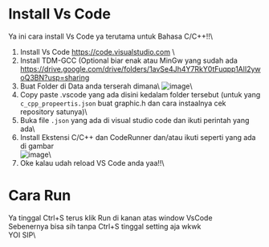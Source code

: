 # Install Vs Code
Ya ini cara install Vs Code ya terutama untuk Bahasa C/C++!!\

1. Install Vs Code https://code.visualstudio.com \
2. Install TDM-GCC (Optional biar enak atau MinGw yang sudah ada https://drive.google.com/drive/folders/1avSe4Jh4Y7RkY0tFuqpp1AlI2ywoQ3BN?usp=sharing
3. Buat Folder di Data anda terserah dimana\ 
    ![image](https://user-images.githubusercontent.com/69960366/113874170-b7146380-97df-11eb-8728-92d925ac33ee.png)\
5. Copy paste .vscode yang ada disini kedalam folder tersebut (untuk yang `c_cpp_propeertis.json` buat graphic.h dan cara instaalnya cek repository satunya)\
6. Buka file `.json` yang ada di visual studio code dan ikuti perintah yang ada\
7. Install Ekstensi C/C++ dan CodeRunner dan/atau ikuti seperti yang ada di gambar \
    ![image](https://user-images.githubusercontent.com/69960366/113874621-3144e800-97e0-11eb-9cc8-914c0e47a663.png)\
8. Oke kalau udah reload VS Code anda yaa!!\

# Cara Run
Ya tinggal Ctrl+S terus klik Run di kanan atas window VsCode\
Sebenernya bisa sih tanpa Ctrl+S tinggal setting aja wkwk\
YOI SIP\
   
